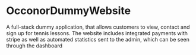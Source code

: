 # OcconorDummyWebsite
A full-stack dummy application, that allows customers to view, contact and sign up for tennis lessons. The website includes integrated payments with stripe as well as automated statistics sent to the admin, which can be seen through the dashboard
